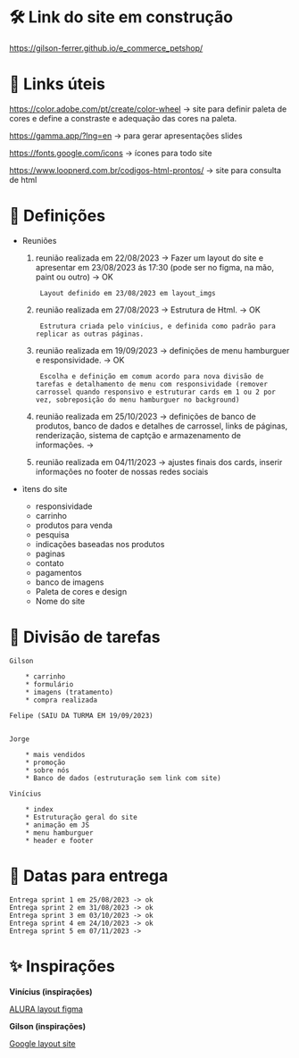 # 🛠 Link do site em construção

https://gilson-ferrer.github.io/e_commerce_petshop/

# 📎 Links úteis

https://color.adobe.com/pt/create/color-wheel -> site para definir paleta de cores e define a constraste e adequação das cores na paleta.

https://gamma.app/?lng=en -> para gerar apresentações slides

https://fonts.google.com/icons -> ícones para todo site

https://www.loopnerd.com.br/codigos-html-prontos/ -> site para consulta de html 

# 📑 Definições

* Reuniões <br>

	1. reunião realizada em 22/08/2023 -> Fazer um layout do site e apresentar em 23/08/2023 ás 17:30 (pode ser no figma, na mão, paint ou outro) -> OK

			Layout definido em 23/08/2023 em layout_imgs 



	2. reunião realizada em 27/08/2023 -> Estrutura de Html. -> OK

			Estrutura criada pelo vinícius, e definida como padrão para replicar as outras páginas.


	3. reunião realizada em 19/09/2023 -> definições de menu hamburguer e responsividade. -> OK

			Escolha e definição em comum acordo para nova divisão de tarefas e detalhamento de menu com responsividade (remover carrossel quando responsivo e estruturar cards em 1 ou 2 por vez, sobreposição do menu hamburguer no background)

	4. reunião realizada em 25/10/2023 -> definições de banco de produtos, banco de dados e detalhes de carrossel, links de páginas, renderização, sistema de captção e armazenamento de informações. ->


	5. reunião realizada em 04/11/2023 -> ajustes finais dos cards, inserir informações no footer de nossas redes sociais



* ìtens do site

	* responsividade
	* carrinho
	* produtos para venda
	* pesquisa
	* indicações baseadas nos produtos
	* paginas
	* contato
	* pagamentos
	* banco de imagens
	* Paleta de cores e design
	* Nome do site
	
# 📌 Divisão de tarefas

	Gilson 

		* carrinho 
		* formulário
		* imagens (tratamento)
		* compra realizada

	Felipe (SAIU DA TURMA EM 19/09/2023)

	
	Jorge 

		* mais vendidos
		* promoção
		* sobre nós
		* Banco de dados (estruturação sem link com site)
	
	Vinícius 

		* index
		* Estruturação geral do site
		* animação em JS
		* menu hamburguer
		* header e footer 
	


# 📆 Datas para entrega

	Entrega sprint 1 em 25/08/2023 -> ok
	Entrega sprint 2 em 31/08/2023 -> ok
	Entrega sprint 3 em 03/10/2023 -> ok
	Entrega sprint 4 em 24/10/2023 -> ok
	Entrega sprint 5 em 07/11/2023 -> 




# ✨ Inspirações

**Vinícius (inspirações)** <br>


[ALURA layout figma](https://www.figma.com/file/RDLt5kw6wI9ipsMFw5C0ST/AluraBooks-(Copy)?type=design&node-id=37-94&mode=design)



**Gilson (inspirações)**<br>

[Google layout site](https://www.pettoco.com.br/?gclid=Cj0KCQjwuZGnBhD1ARIsACxbAVgz7xPIePkbV67GAeC65THiNpUT0Q8KqI9kfurVDadlhNBoRfXUsygaAkv4EALw_wcB)


